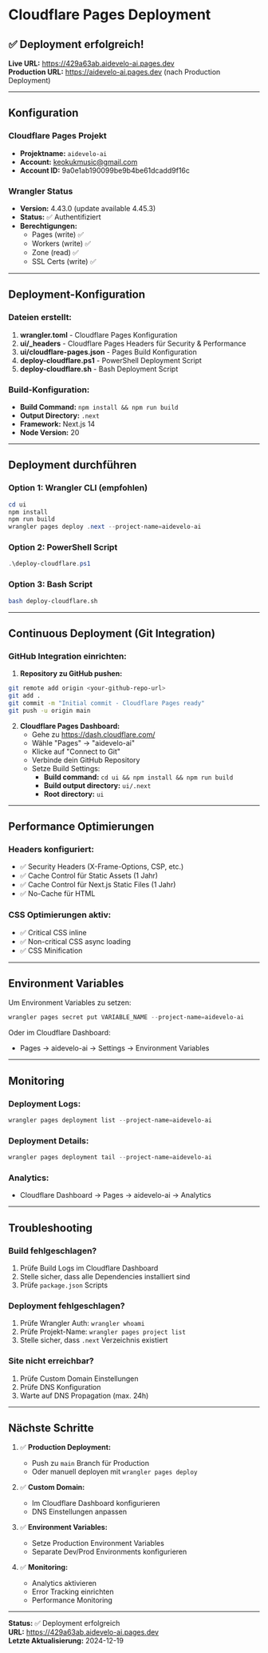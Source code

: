 # Cloudflare Pages Deployment

## ✅ Deployment erfolgreich!

**Live URL:** https://429a63ab.aidevelo-ai.pages.dev  
**Production URL:** https://aidevelo-ai.pages.dev (nach Production Deployment)

---

## Konfiguration

### Cloudflare Pages Projekt
- **Projektname:** `aidevelo-ai`
- **Account:** keokukmusic@gmail.com
- **Account ID:** 9a0e1ab190099be9b4be61dcadd9f16c

### Wrangler Status
- **Version:** 4.43.0 (update available 4.45.3)
- **Status:** ✅ Authentifiziert
- **Berechtigungen:**
  - Pages (write) ✅
  - Workers (write) ✅
  - Zone (read) ✅
  - SSL Certs (write) ✅

---

## Deployment-Konfiguration

### Dateien erstellt:
1. **wrangler.toml** - Cloudflare Pages Konfiguration
2. **ui/_headers** - Cloudflare Pages Headers für Security & Performance
3. **ui/cloudflare-pages.json** - Pages Build Konfiguration
4. **deploy-cloudflare.ps1** - PowerShell Deployment Script
5. **deploy-cloudflare.sh** - Bash Deployment Script

### Build-Konfiguration:
- **Build Command:** `npm install && npm run build`
- **Output Directory:** `.next`
- **Framework:** Next.js 14
- **Node Version:** 20

---

## Deployment durchführen

### Option 1: Wrangler CLI (empfohlen)
```powershell
cd ui
npm install
npm run build
wrangler pages deploy .next --project-name=aidevelo-ai
```

### Option 2: PowerShell Script
```powershell
.\deploy-cloudflare.ps1
```

### Option 3: Bash Script
```bash
bash deploy-cloudflare.sh
```

---

## Continuous Deployment (Git Integration)

### GitHub Integration einrichten:

1. **Repository zu GitHub pushen:**
```bash
git remote add origin <your-github-repo-url>
git add .
git commit -m "Initial commit - Cloudflare Pages ready"
git push -u origin main
```

2. **Cloudflare Pages Dashboard:**
   - Gehe zu https://dash.cloudflare.com/
   - Wähle "Pages" → "aidevelo-ai"
   - Klicke auf "Connect to Git"
   - Verbinde dein GitHub Repository
   - Setze Build Settings:
     - **Build command:** `cd ui && npm install && npm run build`
     - **Build output directory:** `ui/.next`
     - **Root directory:** `ui`

---

## Performance Optimierungen

### Headers konfiguriert:
- ✅ Security Headers (X-Frame-Options, CSP, etc.)
- ✅ Cache Control für Static Assets (1 Jahr)
- ✅ Cache Control für Next.js Static Files (1 Jahr)
- ✅ No-Cache für HTML

### CSS Optimierungen aktiv:
- ✅ Critical CSS inline
- ✅ Non-critical CSS async loading
- ✅ CSS Minification

---

## Environment Variables

Um Environment Variables zu setzen:

```powershell
wrangler pages secret put VARIABLE_NAME --project-name=aidevelo-ai
```

Oder im Cloudflare Dashboard:
- Pages → aidevelo-ai → Settings → Environment Variables

---

## Monitoring

### Deployment Logs:
```powershell
wrangler pages deployment list --project-name=aidevelo-ai
```

### Deployment Details:
```powershell
wrangler pages deployment tail --project-name=aidevelo-ai
```

### Analytics:
- Cloudflare Dashboard → Pages → aidevelo-ai → Analytics

---

## Troubleshooting

### Build fehlgeschlagen?
1. Prüfe Build Logs im Cloudflare Dashboard
2. Stelle sicher, dass alle Dependencies installiert sind
3. Prüfe `package.json` Scripts

### Deployment fehlgeschlagen?
1. Prüfe Wrangler Auth: `wrangler whoami`
2. Prüfe Projekt-Name: `wrangler pages project list`
3. Stelle sicher, dass `.next` Verzeichnis existiert

### Site nicht erreichbar?
1. Prüfe Custom Domain Einstellungen
2. Prüfe DNS Konfiguration
3. Warte auf DNS Propagation (max. 24h)

---

## Nächste Schritte

1. ✅ **Production Deployment:**
   - Push zu `main` Branch für Production
   - Oder manuell deployen mit `wrangler pages deploy`

2. ✅ **Custom Domain:**
   - Im Cloudflare Dashboard konfigurieren
   - DNS Einstellungen anpassen

3. ✅ **Environment Variables:**
   - Setze Production Environment Variables
   - Separate Dev/Prod Environments konfigurieren

4. ✅ **Monitoring:**
   - Analytics aktivieren
   - Error Tracking einrichten
   - Performance Monitoring

---

**Status:** ✅ Deployment erfolgreich  
**URL:** https://429a63ab.aidevelo-ai.pages.dev  
**Letzte Aktualisierung:** 2024-12-19

